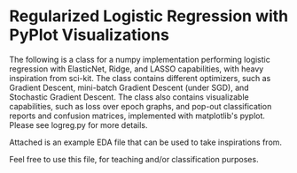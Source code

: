 # Regularized Logistic Regression with PyPlot Visualizations

The following is a class for a numpy implementation performing logistic regression with
ElasticNet, Ridge, and LASSO capabilities, with heavy inspiration from sci-kit. The class contains different optimizers, such as Gradient Descent, mini-batch Gradient Descent (under SGD), and
Stochastic Gradient Descent. 
The class also contains visualizable capabilities, such as loss over epoch graphs, and pop-out classification
reports and confusion matrices, implemented with matplotlib's pyplot. Please see logreg.py for more details. 

Attached is an example EDA file that can be used to take inspirations from.

Feel free to use this file, for teaching and/or classification purposes.
